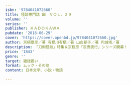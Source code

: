 ```yaml
---
isbn: '9784041072660'
title: 怪談専門誌 幽　ＶＯＬ．２９
volume: ''
series: ''
publisher: ＫＡＤＯＫＡＷＡ
pubdate: '2018-06-29'
cover: 'https://cover.openbd.jp/9784041072660.jpg'
author: 京極夏彦／著 有栖川有栖／著 山白朝子／著 円城塔／著
description: 「刀剣怪談」特集＆京極彦「百鬼夜行」シリーズ開幕！
price: '1843'
genre: ''
target: 雑誌扱い
format: ムック・その他
content: 日本文学、小説・物語

---
```

